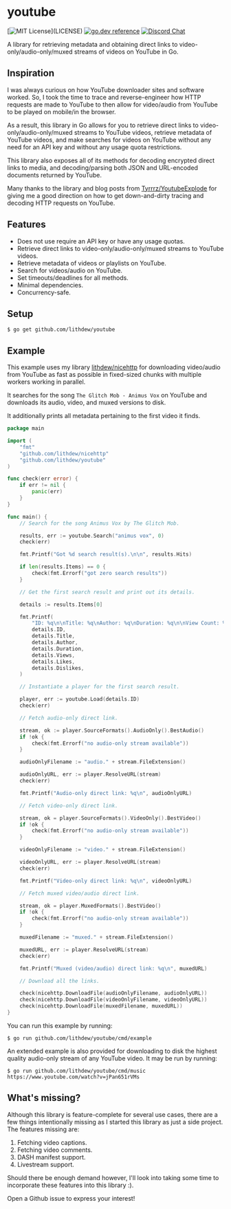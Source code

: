 # youtube

[![MIT License](https://img.shields.io/apm/l/atomic-design-ui.svg?)](LICENSE)
[![go.dev reference](https://img.shields.io/badge/go.dev-reference-007d9c?logo=go&logoColor=white&style=flat-square)](https://pkg.go.dev/github.com/lithdew/youtube)
[![Discord Chat](https://img.shields.io/discord/697002823123992617)](https://discord.gg/HZEbkeQ)

A library for retrieving metadata and obtaining direct links to video-only/audio-only/muxed streams of videos on YouTube in Go.

## Inspiration

I was always curious on how YouTube downloader sites and software worked. So, I took the time to trace and reverse-engineer how HTTP requests are made to YouTube to then allow for video/audio from YouTube to be played on mobile/in the browser.

As a result, this library in Go allows for you to retrieve direct links to video-only/audio-only/muxed streams to YouTube videos, retrieve metadata of YouTube videos, and make searches for videos on YouTube without any need for an API key and without any usage quota restrictions.

This library also exposes all of its methods for decoding encrypted direct links to media, and decoding/parsing both JSON and URL-encoded documents returned by YouTube.

Many thanks to the library and blog posts from [Tyrrrz/YoutubeExplode](https://github.com/Tyrrzrz/YoutubeExplode) for giving me a good direction on how to get down-and-dirty tracing and decoding HTTP requests on YouTube.

## Features

- Does not use require an API key or have any usage quotas.
- Retrieve direct links to video-only/audio-only/muxed streams to YouTube videos.
- Retrieve metadata of videos or playlists on YouTube.
- Search for videos/audio on YouTube.
- Set timeouts/deadlines for all methods.
- Minimal dependencies.
- Concurrency-safe.

## Setup

```
$ go get github.com/lithdew/youtube
```

## Example

This example uses my library [lithdew/nicehttp](https://github.com/lithdew/nicehttp) for downloading video/audio from YouTube as fast as possible in fixed-sized chunks with multiple workers working in parallel.

It searches for the song `The Glitch Mob - Animus Vox` on YouTube and downloads its audio, video, and muxed versions to disk.

It additionally prints all metadata pertaining to the first video it finds.

```go
package main

import (
	"fmt"
	"github.com/lithdew/nicehttp"
	"github.com/lithdew/youtube"
)

func check(err error) {
	if err != nil {
		panic(err)
	}
}

func main() {
	// Search for the song Animus Vox by The Glitch Mob.

	results, err := youtube.Search("animus vox", 0)
	check(err)

	fmt.Printf("Got %d search result(s).\n\n", results.Hits)

	if len(results.Items) == 0 {
		check(fmt.Errorf("got zero search results"))
	}

	// Get the first search result and print out its details.

	details := results.Items[0]

	fmt.Printf(
		"ID: %q\n\nTitle: %q\nAuthor: %q\nDuration: %q\n\nView Count: %q\nLikes: %d\nDislikes: %d\n\n",
		details.ID,
		details.Title,
		details.Author,
		details.Duration,
		details.Views,
		details.Likes,
		details.Dislikes,
	)

	// Instantiate a player for the first search result.

	player, err := youtube.Load(details.ID)
	check(err)

	// Fetch audio-only direct link.

	stream, ok := player.SourceFormats().AudioOnly().BestAudio()
	if !ok {
		check(fmt.Errorf("no audio-only stream available"))
	}

	audioOnlyFilename := "audio." + stream.FileExtension()

	audioOnlyURL, err := player.ResolveURL(stream)
	check(err)

	fmt.Printf("Audio-only direct link: %q\n", audioOnlyURL)

	// Fetch video-only direct link.

	stream, ok = player.SourceFormats().VideoOnly().BestVideo()
	if !ok {
		check(fmt.Errorf("no audio-only stream available"))
	}

	videoOnlyFilename := "video." + stream.FileExtension()

	videoOnlyURL, err := player.ResolveURL(stream)
	check(err)

	fmt.Printf("Video-only direct link: %q\n", videoOnlyURL)

	// Fetch muxed video/audio direct link.

	stream, ok = player.MuxedFormats().BestVideo()
	if !ok {
		check(fmt.Errorf("no audio-only stream available"))
	}

	muxedFilename := "muxed." + stream.FileExtension()

	muxedURL, err := player.ResolveURL(stream)
	check(err)

	fmt.Printf("Muxed (video/audio) direct link: %q\n", muxedURL)

	// Download all the links.

	check(nicehttp.DownloadFile(audioOnlyFilename, audioOnlyURL))
	check(nicehttp.DownloadFile(videoOnlyFilename, videoOnlyURL))
	check(nicehttp.DownloadFile(muxedFilename, muxedURL))
}
```

You can run this example by running:

```shell
$ go run github.com/lithdew/youtube/cmd/example
```

An extended example is also provided for downloading to disk the highest quality audio-only stream of any YouTube video. It may be run by running:

```shell
$ go run github.com/lithdew/youtube/cmd/music https://www.youtube.com/watch?v=jPan651rVMs
```

## What's missing?

Although this library is feature-complete for several use cases, there are a few things intentionally missing as I started this library as just a side project. The features missing are:

1. Fetching video captions.
2. Fetching video comments.
3. DASH manifest support.
4. Livestream support.

Should there be enough demand however, I'll look into taking some time to incorporate these features into this library :).

Open a Github issue to express your interest!